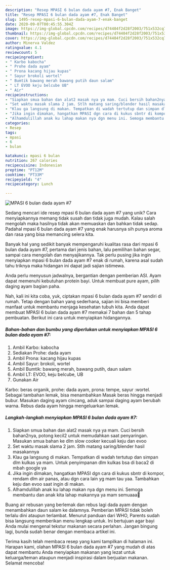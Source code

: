 ```yaml
---
description: "Resep MPASI 6 bulan dada ayam #7, Enak Banget"
title: "Resep MPASI 6 bulan dada ayam #7, Enak Banget"
slug: 1495-resep-mpasi-6-bulan-dada-ayam-7-enak-banget
date: 2020-09-07T00:45:55.304Z
image: https://img-global.cpcdn.com/recipes/d74404f2d28f2003/751x532cq70/mpasi-6-bulan-dada-ayam-7-foto-resep-utama.jpg
thumbnail: https://img-global.cpcdn.com/recipes/d74404f2d28f2003/751x532cq70/mpasi-6-bulan-dada-ayam-7-foto-resep-utama.jpg
cover: https://img-global.cpcdn.com/recipes/d74404f2d28f2003/751x532cq70/mpasi-6-bulan-dada-ayam-7-foto-resep-utama.jpg
author: Minerva Valdez
ratingvalue: 4.1
reviewcount: 5
recipeingredient:
- " Karbo kabocha"
- " Prohe dada ayam"
- " Prona kacang hijau kupas"
- " Sayur brokoli wortel"
- " Bumtik bawang merah bawang putih daun salam"
- " LT EVOO keju belcube UB"
- " Air"
recipeinstructions:
- "Siapkan smua bahan dan alat2 masak nya ya mam. Cuci bersih bahan2nya, potong kecil2 untuk memudahkan saat penyaringan. Masukan smua bahan ke dlm slow cooker kecuali keju dan evoo"
- "Set waktu masak slama 2 jam. Stlh matang saring/blender hasil masakannya"
- "Klau ga langsung di makan. Tempatkan di wadah tertutup dan simpan dlm kulkas ya mam. Untuk penyimpanan dlm kulkas bsa di baca2 di mbah google ya"
- "Jika ingin dimakan, hangatkan MPASI dgn cara di kukus sbntr di kompor, rendam dlm air panas, atau dgn cara lain yg mam tau yaa. Tambahkan keju dan evoo saat ingin di makan."
- "Alhamdulillah anak ku lahap makan nya dgn menu ini. Semoga membantu dan anak kita lahap makannya ya mam semuaaa🥰"
categories:
- Resep
tags:
- mpasi
- 6
- bulan

katakunci: mpasi 6 bulan 
nutrition: 267 calories
recipecuisine: Indonesian
preptime: "PT12M"
cooktime: "PT33M"
recipeyield: "4"
recipecategory: Lunch

---
```



![MPASI 6 bulan dada ayam #7](https://img-global.cpcdn.com/recipes/d74404f2d28f2003/751x532cq70/mpasi-6-bulan-dada-ayam-7-foto-resep-utama.jpg)

Sedang mencari ide resep mpasi 6 bulan dada ayam #7 yang unik? Cara menyiapkannya memang tidak susah dan tidak juga mudah. Kalau salah mengolah maka hasilnya tidak akan memuaskan dan bahkan tidak sedap. Padahal mpasi 6 bulan dada ayam #7 yang enak harusnya sih punya aroma dan rasa yang bisa memancing selera kita.

Banyak hal yang sedikit banyak mempengaruhi kualitas rasa dari mpasi 6 bulan dada ayam #7, pertama dari jenis bahan, lalu pemilihan bahan segar, sampai cara mengolah dan menyajikannya. Tak perlu pusing jika ingin menyiapkan mpasi 6 bulan dada ayam #7 enak di rumah, karena asal sudah tahu triknya maka hidangan ini dapat jadi sajian istimewa.

Anda perlu menyusun jadwalnya, bergantian dengan pemberian ASI. Ayam dapat memenuhi kebutuhan protein bayi. Untuk membuat pure ayam, pilih daging ayam bagian paha.


Nah, kali ini kita coba, yuk, ciptakan mpasi 6 bulan dada ayam #7 sendiri di rumah. Tetap dengan bahan yang sederhana, sajian ini bisa memberi manfaat untuk membantu menjaga kesehatan tubuh kita. Anda dapat membuat MPASI 6 bulan dada ayam #7 memakai 7 bahan dan 5 tahap pembuatan. Berikut ini cara untuk menyiapkan hidangannya.

<!--inarticleads1-->

##### Bahan-bahan dan bumbu yang diperlukan untuk menyiapkan MPASI 6 bulan dada ayam #7:

1. Ambil  Karbo: kabocha
1. Sediakan  Prohe: dada ayam
1. Ambil  Prona: kacang hijau kupas
1. Ambil  Sayur: brokoli, wortel
1. Ambil  Bumtik: bawang merah, bawang putih, daun salam
1. Ambil  LT: EVOO, keju belcube, UB
1. Gunakan  Air


Karbo: beras organik, prohe: dada ayam, prona: tempe, sayur :wortel. Sebagai tambahan lemak, bisa menambahkan Masak beras hingga menjadi bubur. Masukan daging ayam cincang, aduk sampai daging ayam berubah warna. Rebus dada ayam hingga mengeluarkan lemak. 

<!--inarticleads2-->

##### Langkah-langkah menyiapkan MPASI 6 bulan dada ayam #7:

1. Siapkan smua bahan dan alat2 masak nya ya mam. Cuci bersih bahan2nya, potong kecil2 untuk memudahkan saat penyaringan. Masukan smua bahan ke dlm slow cooker kecuali keju dan evoo
1. Set waktu masak slama 2 jam. Stlh matang saring/blender hasil masakannya
1. Klau ga langsung di makan. Tempatkan di wadah tertutup dan simpan dlm kulkas ya mam. Untuk penyimpanan dlm kulkas bsa di baca2 di mbah google ya
1. Jika ingin dimakan, hangatkan MPASI dgn cara di kukus sbntr di kompor, rendam dlm air panas, atau dgn cara lain yg mam tau yaa. Tambahkan keju dan evoo saat ingin di makan.
1. Alhamdulillah anak ku lahap makan nya dgn menu ini. Semoga membantu dan anak kita lahap makannya ya mam semuaaa🥰


Buang air rebusan yang berlemak dan rebus lagi dada ayam dengan menambahkan daun salam ke dalamnya. Pemberian MPASI tidak boleh terlalu dini ataupun terlambat. Menurut panduan dari WHO, Parents sudah bisa langsung memberikan menu lengkap untuk. Ini bertujuan agar bayi Anda mulai mengenal tekstur makanan secara perlahan. Jangan bingung lagi, bunda sudah benar dengan membaca artikel ini. 

Terima kasih telah membaca resep yang kami tampilkan di halaman ini. Harapan kami, olahan MPASI 6 bulan dada ayam #7 yang mudah di atas dapat membantu Anda menyiapkan makanan yang lezat untuk keluarga/teman ataupun menjadi inspirasi dalam berjualan makanan. Selamat mencoba!
